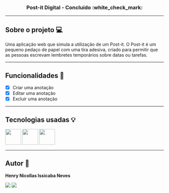 <h3 align="center">Post-it Digital - Concluído :white_check_mark:</h3>

---

## Sobre o projeto :computer:

Uma aplicação web que simula a utilização de um Post-it. O Post-it é um pequeno pedaço de papel com uma tira adesiva, 
criado para permitir que as pessoas escrevam lembretes temporários sobre datas ou tarefas.

---

## Funcionalidades :wrench:
- [x] Criar uma anotação
- [x] Editar uma anotação
- [x] Excluir uma anotação

---

## Tecnologias usadas :bulb:
<div display="flex" gap="16px">
  <img width="50px" height="50px" src="https://cdn.jsdelivr.net/gh/devicons/devicon@latest/icons/html5/html5-original.svg" />
  <img width="50px" height="50px" src="https://cdn.jsdelivr.net/gh/devicons/devicon@latest/icons/css3/css3-original.svg" />
  <img width="50px" height="50px" src="https://cdn.jsdelivr.net/gh/devicons/devicon@latest/icons/javascript/javascript-original.svg" />
</div>

---

## Autor :raising_hand:
<p><b>Henry Nicollas Issicaba Neves</b></p>
<div display="flex">
  <a href="https://www.linkedin.com/in/henry-nicollas-issicaba-neves-05a54024a?utm_source=share&utm_campaign=share_via&utm_content=profile&utm_medium=android_app"><img src="https://img.shields.io/badge/LinkedIn-0077B5?style=for-the-badge&logo=linkedin&logoColor=white"></a>
  <a href="mailto:henrynissicaba@gmail.com"><img src="https://img.shields.io/badge/Gmail-333333?style=for-the-badge&logo=gmail&logoColor=red"></a>
</div>
          
          
          
